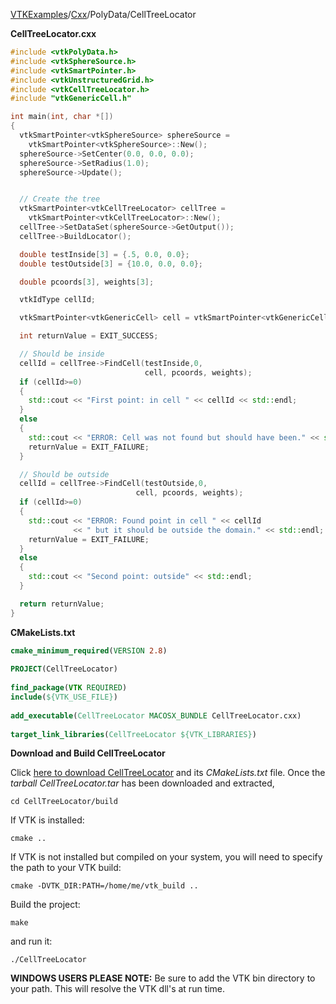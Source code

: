 [VTKExamples](Home)/[Cxx](Cxx)/PolyData/CellTreeLocator

**CellTreeLocator.cxx**
```c++
#include <vtkPolyData.h>
#include <vtkSphereSource.h>
#include <vtkSmartPointer.h>
#include <vtkUnstructuredGrid.h>
#include <vtkCellTreeLocator.h>
#include "vtkGenericCell.h"

int main(int, char *[])
{
  vtkSmartPointer<vtkSphereSource> sphereSource =
    vtkSmartPointer<vtkSphereSource>::New();
  sphereSource->SetCenter(0.0, 0.0, 0.0);
  sphereSource->SetRadius(1.0);
  sphereSource->Update();


  // Create the tree
  vtkSmartPointer<vtkCellTreeLocator> cellTree =
    vtkSmartPointer<vtkCellTreeLocator>::New();
  cellTree->SetDataSet(sphereSource->GetOutput());
  cellTree->BuildLocator();

  double testInside[3] = {.5, 0.0, 0.0};
  double testOutside[3] = {10.0, 0.0, 0.0};

  double pcoords[3], weights[3];

  vtkIdType cellId;

  vtkSmartPointer<vtkGenericCell> cell = vtkSmartPointer<vtkGenericCell>::New();

  int returnValue = EXIT_SUCCESS;

  // Should be inside
  cellId = cellTree->FindCell(testInside,0,
                              cell, pcoords, weights);
  if (cellId>=0)
  {
    std::cout << "First point: in cell " << cellId << std::endl;
  }
  else
  {
    std::cout << "ERROR: Cell was not found but should have been." << std::endl;
    returnValue = EXIT_FAILURE;
  }

  // Should be outside
  cellId = cellTree->FindCell(testOutside,0,
                            cell, pcoords, weights);
  if (cellId>=0)
  {
    std::cout << "ERROR: Found point in cell " << cellId
              << " but it should be outside the domain." << std::endl;
    returnValue = EXIT_FAILURE;
  }
  else
  {
    std::cout << "Second point: outside" << std::endl;
  }

  return returnValue;
}
```
**CMakeLists.txt**
```cmake
cmake_minimum_required(VERSION 2.8)
 
PROJECT(CellTreeLocator)
 
find_package(VTK REQUIRED)
include(${VTK_USE_FILE})
 
add_executable(CellTreeLocator MACOSX_BUNDLE CellTreeLocator.cxx)
 
target_link_libraries(CellTreeLocator ${VTK_LIBRARIES})
```

**Download and Build CellTreeLocator**

Click [here to download CellTreeLocator](https://github.com/lorensen/VTKWikiExamplesTarballs/raw/master/CellTreeLocator.tar) and its *CMakeLists.txt* file.
Once the *tarball CellTreeLocator.tar* has been downloaded and extracted,
```
cd CellTreeLocator/build 
```
If VTK is installed:
```
cmake ..
```
If VTK is not installed but compiled on your system, you will need to specify the path to your VTK build:
```
cmake -DVTK_DIR:PATH=/home/me/vtk_build ..
```
Build the project:
```
make
```
and run it:
```
./CellTreeLocator
```
**WINDOWS USERS PLEASE NOTE:** Be sure to add the VTK bin directory to your path. This will resolve the VTK dll's at run time.

